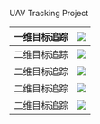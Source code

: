 UAV Tracking Project



| 一维目标追踪 | ![](https://typora-images-1302473945.cos.ap-chengdu.myqcloud.com/typora_images/iShot_2024-09-20_11.30.22.png) |
| ------------ | :----------------------------------------------------------: |
| 二维目标追踪 | ![](https://typora-images-1302473945.cos.ap-chengdu.myqcloud.com/typora_images/output.gif) |
| 二维目标追踪 | ![](https://typora-images-1302473945.cos.ap-chengdu.myqcloud.com/typora_images/output1_512.gif) |
| 二维目标追踪 | ![](https:/typora-images-1302473945.cos.ap-chengdu.myqcloud.com/typora_images/output1_512.gif) |
| 二维目标追踪 | ![](https://typora-images-1302473945.cos.ap-chengdu.myqcloud.com/typora_images/output_mot.gif) |

